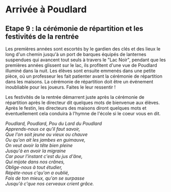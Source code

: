 # Arrivée à Poudlard

## Etape 9 : la cérémonie de répartition et les festivités de la rentrée

Les premières années sont escortés by le gardien des clés et des lieux le long d'un chemin jusqu'à un port de barques équipés de lanternes suspendues qui avancent tout seuls à travers le "Lac Noir", pendant que les premières années glissent sur le lac, ils profitent d'une vue de Poudlard illuminé dans la nuit. Les élèves sont ensuite emmenés dans une petite pièce, où un professeur les fait patienter avant la cérémonie de répartition dans les maisons. La cérémonie de répartition doit être un événement inoubliable pour les joueurs. Faites le leur ressentir !

Les festivités de la rentrée démarrent juste après la cérémonie de répartition après le directeur dit quelques mots de bienvenue aux élèves. Après le festin, les directeurs des maisons diront quelques mots et éventuellement cela conduira à l'hymne de l'école si le coeur vous en dit.

<i>Poudlard, Poudlard, Pou du Lard du Poudlard</br>
Apprends-nous ce qu'il faut savoir,</br>
Que l'on soit jeune ou vieux ou chauve</br>
Ou qu'on ait les jambes en guimauve,</br>
On veut avoir la tête bien pleine</br>
Jusqu'à en avoir la migraine</br>
Car pour l'instant c'est du jus d'âne,</br>
Qui mijote dans nos crânes,</br>
Oblige-nous à tout étudier,</br>
Répète-nous c'qu'on a oublié,</br>
Fais de ton mieux, qu'on se surpasse</br>
Jusqu'à c'que nos cerveaux crient grâce.</br></i>